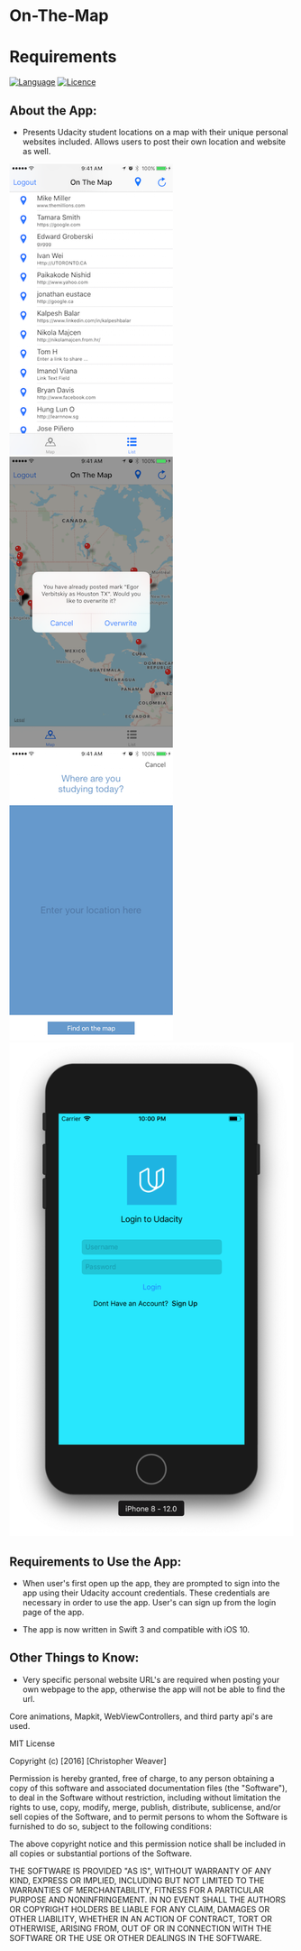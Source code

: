 # On-The-Map


# Requirements

[![Language](https://img.shields.io/badge/Swift-3.0-orange.svg?style=flat)](https://swift.org)
[![Licence](https://img.shields.io/dub/l/vibe-d.svg?maxAge=2592000)](https://opensource.org/licenses/MIT)

## About the App:

- Presents Udacity student locations on a map with their unique personal websites included. Allows users to post their own location and website as well. 





![LoginController](https://github.com/crweaver225/On-The-Map/blob/master/ScreenShots/list-controller.png)
![MapController](https://github.com/crweaver225/On-The-Map/blob/master/ScreenShots/main-controller-pin.png)
![MapController. Share](https://github.com/crweaver225/On-The-Map/blob/master/ScreenShots/pin-controller-location.png)
![PinController. Location](https://github.com/crweaver225/On-The-Map/blob/master/ScreenShots/login.png)




## Requirements to Use the App:

- When user's first open up the app, they are prompted to sign into the app using their Udacity account credentials. These credentials are necessary
in order to use the app. User's can sign up from the login page of the app. 

- The app is now written in Swift 3 and compatible with iOS 10. 

## Other Things to Know:

- Very specific personal website URL's are required when posting your own webpage to the app, otherwise the app will not be able to find the url. 

Core animations, Mapkit, WebViewControllers, and third party api's are used. 

MIT License

Copyright (c) [2016] [Christopher Weaver]

Permission is hereby granted, free of charge, to any person obtaining a copy of this software and associated documentation files (the "Software"), to deal in the Software without restriction, including without limitation the rights to use, copy, modify, merge, publish, distribute, sublicense, and/or sell copies of the Software, and to permit persons to whom the Software is furnished to do so, subject to the following conditions:

The above copyright notice and this permission notice shall be included in all copies or substantial portions of the Software.

THE SOFTWARE IS PROVIDED "AS IS", WITHOUT WARRANTY OF ANY KIND, EXPRESS OR IMPLIED, INCLUDING BUT NOT LIMITED TO THE WARRANTIES OF MERCHANTABILITY, FITNESS FOR A PARTICULAR PURPOSE AND NONINFRINGEMENT. IN NO EVENT SHALL THE AUTHORS OR COPYRIGHT HOLDERS BE LIABLE FOR ANY CLAIM, DAMAGES OR OTHER LIABILITY, WHETHER IN AN ACTION OF CONTRACT, TORT OR OTHERWISE, ARISING FROM, OUT OF OR IN CONNECTION WITH THE SOFTWARE OR THE USE OR OTHER DEALINGS IN THE SOFTWARE.
